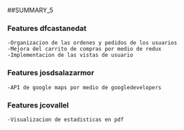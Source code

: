 ##SUMMARY_5
### Features dfcastanedat
    -Organizacion de las ordenes y pedidos de los usuarios
    -Mejora del carrito de compras por medio de redux
    -Implementacion de las vistas de usuario 
   
### Features josdsalazarmor
    -API de google maps por medio de googledevelopers
    
### Features jcovallel  
    -Visualizacion de estadisticas en pdf
    
    